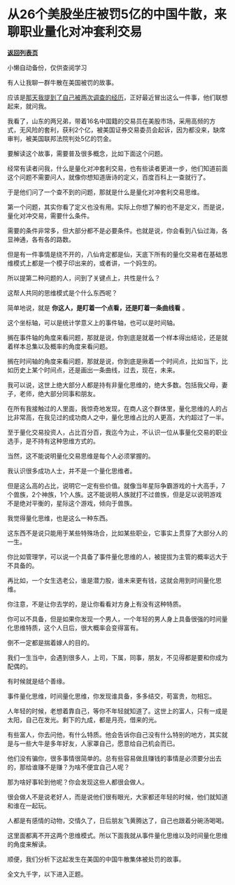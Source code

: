 # 从26个美股坐庄被罚5亿的中国牛散，来聊职业量化对冲套利交易

[**返回列表页**](/gzh/记忆承载)

小懒自动备份，仅供查阅学习

有人让我聊一群牛散在美国被罚的故事。

  

应该是[那天我提到了自己被两次调查的经历](http://mp.weixin.qq.com/s?__biz=MzU0MjYwNDU2Mw==&mid=2247506850&idx=1&sn=28d17296203b98ed4470f01938217ae6&chksm=fb1ab7decc6d3ec8b760b2a57821ccad729f3f9fd3e76fc9c833c712cf864b6c591eb1f47d02&scene=21#wechat_redirect)，正好最近冒出这么一件事，他们联想起来，就问我。  

  

我看了，山东的两兄弟，带着16名中国籍的交易员在美股市场，采用高频的方式，无风险的套利，获利2个亿，被美国证券交易委员会起诉，因为都没来，缺席审判，被美国联邦法院判处5亿的罚金。  

  

要解读这个故事，需要普及很多概念，比如下面这个问题。

  

经常有读者问我，什么是量化对冲套利交易，也有些读者更进一步，他们知道前面这个问题不需要问人，就像你想知道唐诗的定义，百度百科上一查就行了。

  

于是他们问了一个查不到的问题，那就是什么是量化对冲套利交易思维。

  

第一个问题，其实你看了定义也没有用。实际上你想了解的也不是定义，而是说，量化对冲交易，需要什么条件。

  

需要的条件非常多，但大部分都不是必要条件。也就是说，你会看到八仙过海，各显神通，各有各的路数。  

  

但是有一件事情是绕不开的，八仙肯定都是仙，天底下所有的量化交易者在基础思维模式上都是一个模子印出来的，或者讲，一个妈生的。

  

所以提第二种问题的人，问到了关键点上，共性是什么？

  

这帮人共同的思维模式是个什么东西呢？

  

简单地说，就是 **你这人，是盯着一个点看，还是盯着一条曲线看** 。

  

这个坐标轴，可以是统计学意义上的事件轴，也可以是时间轴。

  

搁在事件轴的角度来看问题，那就是说，你到底是就着一个样本得出结论，还是就着样本总集以及概率的角度来看问题。

  

搁在时间轴的角度来看问题，那就是说，你到底是揪着一个时间点，比如当下，比如历史上某个时间点，还是画出一条曲线，过去，现在，未来。

  

我可以说，这世上绝大部分人都是持有非量化思维的，绝大多数。包括我父母，妻子，老师，绝大部分同事和朋友。

  

在所有我接触过的人里面，我惊奇地发现，在商人这个群体里，量化思维的人的占比非常高，在我见过的成功商人之中，量化思维占比的人更高，大约超过了一半。

  

至于量化交易投资人，占比百分百，我迄今为止，不认识一位从事量化交易的职业选手，是不持有这种思维方式的。

  

当然，这不能说明量化交易思维是每个人必须掌握的。  

  

我认识很多成功人士，并不是一个量化思维者。  

  

但是这么高的占比，说明它一定有些价值。就像当年星际争霸游戏的十大高手，7个兽族，2个神族，1个人族。这不能说明人族就打不过兽族，但是足以说明游戏不是绝对平衡的，星际这个游戏，倾向于兽族。

  

我觉得量化思维，也是这么一种东西。  

  

这东西不是说只能用于某些特殊场合，比如某些职业，它事实上贯穿了大部分人的一生。  

  

你比如管理学，可以说一个具备了事件量化思维的人，被提拔为主管的概率远大于不具备的。  

  

再比如，一个女生选老公，谁是潜力股，谁未来更有钱，这就会用到时间量化思维。  

  

你注意，不是让你去学的，是让你看看对方身上有没有这种特质。

  

你可以不具备，但是如果你发现一个男人，一个年轻的男人身上具备很强的时间量化思维特质，这个人日后，很大概率会变得富有。  

  

倒不一定都是揣着嫁人的目的。

  

我们一生当中，会遇到很多人，上司，下属，同事，朋友，不见得都是要和你成为配偶的。  

  

有时候就是结个善缘。  

  

事件量化思维，时间量化思维，你发现谁具备，多多结交，苟富贵，勿相忘。

  

人年轻的时候，老想着靠自己，等你不年轻就知道了。这世上的富人，只有一成是太阳，自己在发光。剩下的九成，都是月亮，借来的光。  

  

有些富人，你去问他，有什么特质。他会告诉你自己没有什么特别的地方，其实就是与一些大牛是多年好友，人家罩自己，愿意给自己机会而已。  

  

他们没有骗你，很多事情很简单的。总有些容易做且赚钱的事情是必须要分出去的，那给谁赚不是赚？为啥不便宜自己人呢？

  

那为啥好事轮到他呢？你会发现这些人都很会做人。

  

很会做人不是说老好人，而是说他们很有眼光，大家都还年轻的时候，他们就知道和谁在一起玩。

  

人都是有感情的动物，交情久了，日后朋友飞黄腾达了，自己也跟着分碗汤喝喝。  

  

这里面都离不开这两个思维模式。所以下面我就从事件量化思维以及时间量化思维的角度来解读。  

  

顺便，我们分析下这起发生在美国的中国牛散集体被处罚的故事。

  

全文九千字，以下进入正题。

  

